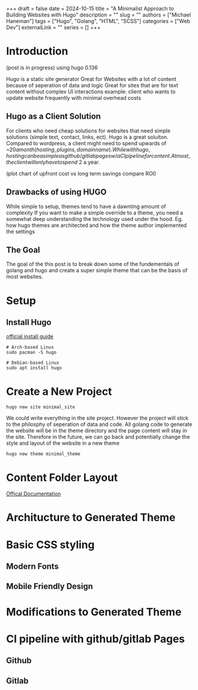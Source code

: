 +++ 
draft = false 
date = 2024-10-15
title = "A Minimalist Approach to Building Websites with Hugo"
description = ""
slug = ""
authors = ["Michael Haneman"]
tags = ["Hugo", "Golang", "HTML", "SCSS"]
categories = ["Web Dev"]
externalLink = ""
series = []
+++

# Introduction

(post is in progress)
using hugo 0.136

Hugo is a static site generator
Great for Websites with a lot of content because of seperation of data and logic
Great for sites that are for text content without complex UI interactions
example: client who wants to update website frequently with minimal overhead costs

## Hugo as a Client Solution

For clients who need cheap solutions for websites that need simple solutions (simple text, contact, links, ect). Hugo is a great soluiton.
Compared to wordpress, a client might need to spend upwards of ~$20 a month (hosting, plugins, domain name). While with hugo, hosting can be a simple as github/gitlab pages w/ a CI pipeline for content. At most, the client will only have to spend ~$2 a year.

(plot chart of upfront cost vs long term savings compare ROI)

## Drawbacks of using HUGO

While simple to setup, themes tend to have a dawnting amount of complexity
If you want to make a simple override to a theme, you need a somewhat deep understanding the technology used under the hood. Eg. how hugo themes are architected and how the theme author implemented the settings

## The Goal
The goal of the this post is to break down some of the fundementals of golang and hugo and create a super simple theme that can be the basis of most websites.

# Setup

## Install Hugo

[official install guide](https://google.com)

```
# Arch-based Linux
sudo pacman -S hugo

# Debian-based Linux
sudo apt install hugo
```

# Create a New Project

```
hugo new site minimal_site
```

We could write everything in the site project.
However the project will stick to the philosphy of seperation of data and code.
All golang code to generate the website will be in the theme directory and the page content will stay in the site.
Therefore in the future, we can go back and potentially change the style and layout of the website in a new theme

```
hugo new theme minimal_theme
```

# Content Folder Layout

[Offical Documentation](https://google.com)

# Architucture to Generated Theme

# Basic CSS styling

## Modern Fonts

## Mobile Friendly Design

# Modifications to Generated Theme

# CI pipeline with github/gitlab Pages

## Github

## Gitlab
